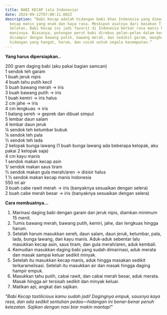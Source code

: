 ```yaml
---
title: BABI KECAP (ala Indonesia)
date: 2024-09-12T07:00:11.602Z
description: “Babi Kecap adalah hidangan babi khas Indonesia yang dimasak dengan
  kecap manis yang enak dan kaya rasa. Meskipun asalnya dari masakan Tiongkok
  Selatan, Babi Kecap ini jadi favorit di Indonesia berkat rasa manis khas kecap
  manisnya. Biasanya, potongan perut babi direbus pelan-pelan dalam kecap manis,
  dicampur dengan bawang putih, bawang merah, dan sedikit garam, menghasilkan
  hidangan yang hangat, harum, dan cocok untuk segala kesempatan.”
---
```

**Yang harus dipersiapkan..**

200 gram daging babi (aku pakai bagian samcan)\
1 sendok teh garam\
1 buah jeruk nipis\
4 buah tahu putih kecil\
5 buah bawang merah → iris\
3 buah bawang putih → iris\
1 buah kemiri → iris halus\
2 cm jahe → iris\
4 cm lengkuas → iris\
1 batang sereh → geprek dan dibuat simpul\
5 lembar daun salam\
4 lembar daun jeruk\
¼ sendok teh ketumbar bubuk\
¼ sendok teh pala\
½ sendok teh lada\
2 kelopak bunga lawang (1 buah bunga lawang ada beberapa kelopak, aku pakai 2 kelopak saja)\
4 cm kayu manis\
1 sendok makan kecap asin\
1/ sendok makan saus tiram\
½ sendok makan gula merah/aren → disisir halus\
1 ½ sendok makan kecap manis Indonesia\
550 ml air\
3 buah cabe rawit merah → iris (banyaknya sesuaikan dengan selera)\
2 buah cabe merah besar → iris (banyaknya sesuaikan dengan selera)

**Cara membuatnya…**

1. Marinasi daging babi dengan garam dan jeruk nipis, diamkan minimum 15 menit.
2. Tumis bawang merah, bawang putih, kemiri, jahe, dan lengkuas hingga harum. 
3. Setelah harum masukkan sereh, daun salam, daun jeruk, ketumbar, pala, lada, bunga lawang, dan kayu manis. Aduk-aduk sebentar lalu masukkan kecap asin, saus tiram, dan gula merah/aren, aduk kembali.
4. Kemudian masukkan daging babi yang sudah dimarinasi, aduk merata dan masak sampai keluar sedikit minyak.
5. Setelah itu masukkan kecap manis, aduk hingga masakan sedikit terkaramelisasi. Setelah itu masukkan air dan masak hingga daging hampir empuk.
6. Masukkan tahu putih, cabai rawit, dan cabai merah besar, aduk merata. Masak hingga air tersisah sedikit dan minyak keluar.
7. Matikan api, angkat dan sajikan.

*"Babi Kecap tastilicious kamu sudah jadi! Dagingnya empuk, sausnya kaya rasa, dan ada sedikit sentuhan pedas—hidangan ini benar-benar penuh kelezatan. Sajikan dengan nasi biar makin mantap!"*